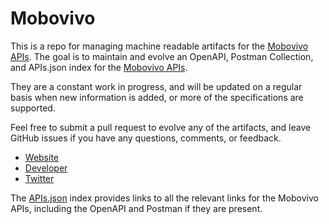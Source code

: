 # MobovivoThis is a repo for managing machine readable artifacts for the [Mobovivo APIs](http://www.mobovivo.com/). The goal is to maintain and evolve an OpenAPI, Postman Collection, and APIs.json index for the [Mobovivo APIs](http://www.mobovivo.com/).They are a constant work in progress, and will be updated on a regular basis when new information is added, or more of the specifications are supported.Feel free to submit a pull request to evolve any of the artifacts, and leave GitHub issues if you have any questions, comments, or feedback.- [Website](http://www.mobovivo.com/)- [Developer](http://www.mobovivo.com/)- [Twitter](https://twitter.com/mobovivo)The [APIs.json](https://github.com/api-evangelist/mobovivo/blob/master/apis.json) index provides links to all the relevant links for the Mobovivo APIs, including the OpenAPI and Postman if they are present.
